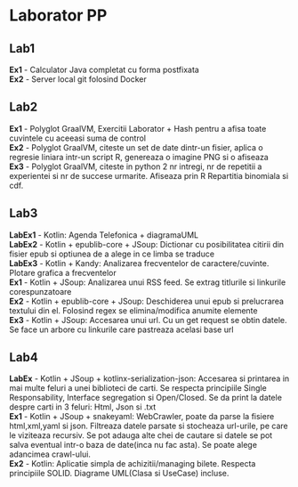 # Laborator PP

## Lab1
**Ex1** - Calculator Java completat cu forma postfixata<br>
**Ex2** - Server local git folosind Docker<br>

## Lab2
**Ex1** - Polyglot GraalVM, Exercitii Laborator + Hash pentru a afisa toate cuvintele cu aceeasi suma de control<br>
**Ex2** - Polyglot GraalVM, citeste un set de date dintr-un fisier, aplica o regresie liniara intr-un script R, genereaza o imagine PNG si o afiseaza<br>
**Ex3** - Polyglot GraalVM, citeste in python 2 nr intregi, nr de repetitii a experientei si nr de succese urmarite. Afiseaza prin R Repartitia binomiala si cdf.<br>  

## Lab3
**LabEx1** - Kotlin: Agenda Telefonica + diagramaUML<br>
**LabEx2** - Kotlin + epublib-core + JSoup: Dictionar cu posibilitatea citirii din fisier epub si optiunea de a alege in ce limba se traduce<br>
**LabEx3** - Kotlin + Kandy: Analizarea frecventelor de caractere/cuvinte. Plotare grafica a frecventelor<br>
**Ex1** - Kotlin + JSoup: Analizarea unui RSS feed. Se extrag titlurile si linkurile corespunzatoare<br>
**Ex2** - Kotlin + epublib-core + JSoup: Deschiderea unui epub si prelucrarea textului din el. Folosind regex se elimina/modifica anumite elemente<br> 
**Ex3** - Kotlin + JSoup: Accesarea unui url. Cu un get request se obtin datele. Se face un arbore cu linkurile care pastreaza acelasi base url<br>

## Lab4
**LabEx** - Kotlin + JSoup + kotlinx-serialization-json: Accesarea si printarea in mai multe feluri a unei biblioteci de carti. Se respecta principiile Single Responsability, Interface segregation si Open/Closed. Se da print la datele despre carti in 3 feluri: Html, Json si .txt<br>
**Ex1** - Kotlin + JSoup + snakeyaml: WebCrawler, poate da parse la fisiere html,xml,yaml si json. Filtreaza datele parsate si stocheaza url-urile, pe care le viziteaza recursiv. Se pot adauga alte chei de cautare si datele se pot salva eventual intr-o baza de date(inca nu fac asta). Se poate alege adancimea crawl-ului.<br> 
**Ex2** - Kotlin: Aplicatie simpla de achizitii/managing bilete. Respecta principiile SOLID. Diagrame UML(Clasa si UseCase) incluse.<br> 

